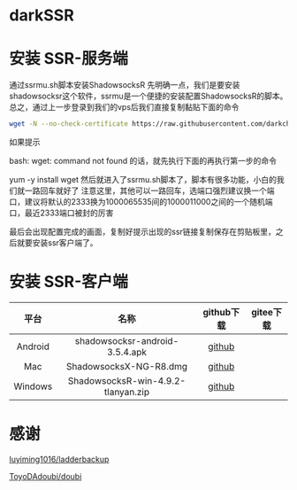# darkSSR



# 安装 SSR-服务端
通过ssrmu.sh脚本安装ShadowsocksR
先明确一点，我们是要安装shadowsocksr这个软件，ssrmu是一个便捷的安装配置ShadowsocksR的脚本。总之，通过上一步登录到我们的vps后我们直接复制黏贴下面的命令

``` bash
wget -N --no-check-certificate https://raw.githubusercontent.com/darkchats/darkSSR/master/darkssr/server/ssrmu.sh && chmod +x ssrmu.sh && bash ssrmu.sh
```

如果提示

bash: wget: command not found
的话，就先执行下面的再执行第一步的命令

yum -y install wget
然后就进入了ssrmu.sh脚本了，脚本有很多功能，小白的我们就一路回车就好了 注意这里，其他可以一路回车，选端口强烈建议换一个端口，建议将默认的2333换为1000065535间的1000011000之间的一个随机端口，最近2333端口被封的厉害

最后会出现配置完成的画面，复制好提示出现的ssr链接复制保存在剪贴板里，之后就要安装ssr客户端了。


# 安装 SSR-客户端

|平台|名称|github下载|gitee下载|
|:-:|:-:|:-:|:-:|
|Android|shadowsocksr-android-3.5.4.apk|[github](https://raw.githubusercontent.com/darkchats/darkSSR/master/darkssr/client/shadowsocksr-android-3.5.4.apk)||[gitee](https://gitee.com/notechats/darkSSR/raw/master/darkssr/client/shadowsocksr-android-3.5.4.apk)|
|Mac|ShadowsocksX-NG-R8.dmg|[github](https://raw.githubusercontent.com/darkchats/darkSSR/master/darkssr/client/ShadowsocksX-NG-R8.dmg)||[gitee](https://gitee.com/notechats/darkSSR/raw/master/darkssr/client/ShadowsocksX-NG-R8.dmg)|
|Windows|ShadowsocksR-win-4.9.2-tlanyan.zip|[github](https://raw.githubusercontent.com/darkchats/darkSSR/master/darkssr/client/ShadowsocksR-win-4.9.2-tlanyan.zip)||[gitee](https://gitee.com/notechats/darkSSR/raw/master/darkssr/client/ShadowsocksR-win-4.9.2-tlanyan.zip)|


# 感谢

[luyiming1016/ladderbackup](https://github.com/luyiming1016/ladderbackup)

[ToyoDAdoubi/doubi](https://github.com/ToyoDAdoubi/doubi)